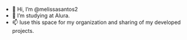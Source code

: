 - 👋 Hi, I’m @melissasantos2
- 👀 I’m studying at Alura.
- 📫 Iuse this space for my organization and sharing of my developed projects.

<!---
melissasantos2/melissasantos2 is a ✨ special ✨ repository because its `README.md` (this file) appears on your GitHub profile.
You can click the Preview link to take a look at your changes.
--->
